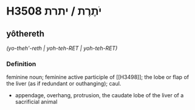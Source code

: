 # H3508 יֹתֶרֶת / יתרת

## yôthereth

_(yo-theh'-reth | yoh-teh-RET | yoh-teh-RET)_

### Definition

feminine noun; feminine active participle of [[H3498]]; the lobe or flap of the liver (as if redundant or outhanging); caul.

- appendage, overhang, protrusion, the caudate lobe of the liver of a sacrificial animal
